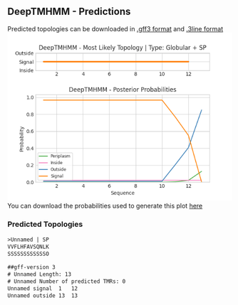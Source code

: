 ## DeepTMHMM - Predictions
Predicted topologies can be downloaded in [.gff3 format](TMRs.gff3) and [.3line format](predicted_topologies.3line)
![picture](plot.png)
You can download the probabilities used to generate this plot [here](Unnamed_probs.csv)
### Predicted Topologies
```
>Unnamed | SP
VVFLHFAVSQNLK
SSSSSSSSSSSSO

```


```
##gff-version 3
# Unnamed Length: 13
# Unnamed Number of predicted TMRs: 0
Unnamed	signal	1	12				
Unnamed	outside	13	13				

```
